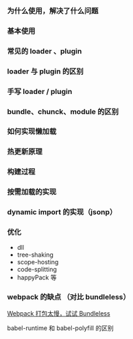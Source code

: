 ### 为什么使用，解决了什么问题

### 基本使用

### 常见的 loader 、plugin

### loader 与 plugin 的区别

### 手写 loader / plugin

### bundle、chunck、module 的区别

### 如何实现懒加载

### 热更新原理

### 构建过程

### 按需加载的实现

### dynamic import 的实现（jsonp）

### 优化

+ dll
+ tree-shaking
+ scope-hosting
+ code-splitting
+ happyPack 等

### webpack 的缺点 （对比 bundleless）

[Webpack 打包太慢，试试 Bundleless](https://segmentfault.com/a/1190000023161176)

babel-runtime 和 babel-polyfill 的区别